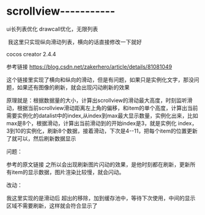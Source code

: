 # scrollview-----------
ui长列表优化 drawcall优化，无限列表


​
我这里只实现纵向滑动列表，横向的话直接修改一下就好

cocos creator 2.4.4

参考链接 https://blog.csdn.net/zakerhero/article/details/81081049

这个链接里实现了横向和纵向的滑动，但是有问题，如果只是实例化文字，那没问题，如果还有图像的刷新，就会出现闪动刷新的效果

原理就是：根据数据量的大小，计算出scrollview的滑动最大高度，时刻监听滑动，根据当前scrollview滑动距离左上角的偏移，和item的单个高度，计算出当前需要实例化的datalist中的index,从index到max最大显示数量，实例化出来，比如max是8个，根据滑动，计算出当前滑动到的开始index是3，就是实例化 index，3到10的实例化，刷新8个数据，接着滑动，下次是4--11，把每个item的位置更新了就可以，然后刷新数据显示

问题：

参考的原文链接 之所以会出现刷新图片闪动的效果，是他时刻都在刷新，更新所有item的显示数据，图片渲染比较慢，就会闪动。

改动：

我这里实现的是滑动后 超出的移除，加到缓存池中，等待下次使用，中间的显示区域不需要刷新，这样就会符合显示了

​
